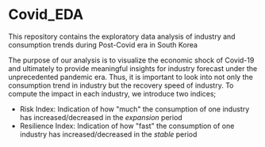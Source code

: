 # Covid_EDA
This repository contains the exploratory data analysis of industry and consumption trends during Post-Covid era in South Korea

The purpose of our analysis is to visualize the economic shock of Covid-19 and ultimately to provide meaningful insights for industry forecast under the unprecedented pandemic era. Thus, it is important to look into not only the consumption trend in industry but the recovery speed of industry. To compute the impact in each industry, we introduce two indices;

* Risk Index: Indication of how "much" the consumption of one industry has increased/decreased in the *expansion* period
* Resilience Index: Indication of how "fast" the consumption of one industry has increased/decreased in the *stable* period
